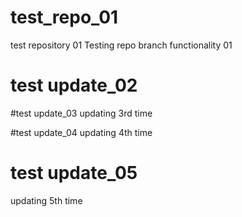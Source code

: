 # test_repo_01
test repository 01
Testing repo branch functionality 01

# test update_02

#test update_03
updating 3rd time

#test update_04
updating 4th time

# test update_05
updating 5th time
